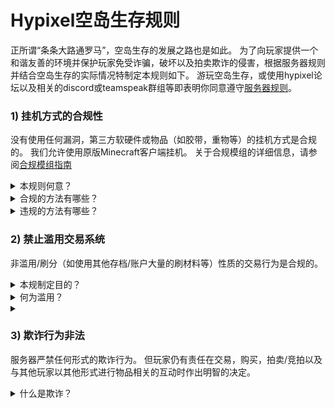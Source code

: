 # Hypixel空岛生存规则
正所谓“条条大路通罗马”，空岛生存的发展之路也是如此。
为了向玩家提供一个和谐友善的环境并保护玩家免受诈骗，破坏以及拍卖欺诈的侵害，根据服务器规则并结合空岛生存的实际情况特制定本规则如下。
游玩空岛生存，或使用hypixel论坛以及相关的discord或teamspeak群组等即表明你同意遵守[服务器规则](https://hypixel.net/rules/)。  


### 1) **挂机方式的合规性**
没有使用任何漏洞，第三方软硬件或物品（如胶带，重物等）的挂机方式是合规的。
我们允许使用原版Minecraft客户端挂机。
关于合规模组的详细信息，请参阅[合规模组指南](https://hypixel.net/threads/guide-allowed-modifications.345453/)
<details>
<summary>本规则何意？</summary>
你在单人/多人空岛上所使用的挂机方法必须为下列合规方法之一。
  
请注意服务器有检测并移除非活跃玩家的机制。
</details>
<details>
<summary>合规的方法有哪些？</summary>
允许的挂机方法均可使用原版客户端实现，但如果玩家被发现在挂机时仍能“主动的”收集资源，升级技能或移动位置，那么就会被封禁。
<p><ins> 允许的挂机方法： </ins></p>
  站在岛上不动
  挂机池
  矿车系统
  使用了原版特性的挂机农场(*例如原版的仙人掌农场*)
</details>
<details>
<summary>违规的方法有哪些？</summary>
违规的挂机方法均由第三方方式实现且无法使用原版客户端实现。
下面是违规的方法的几个例子
#### <p><ins>禁止使用的挂机方法：</ins></p>
  连点器
  将鼠标虚接以在挂机时继续与服务器互动
  利用非法硬件进行非法互动
  宏
  使用了第三方方式与服务器互动的挂机池/矿车系统
  脚本
  用重物压住/用胶布粘住鼠标按键
</details>

### 2) **禁止滥用交易系统**
非滥用/刷分（如使用其他存档/账户大量的刷材料等）性质的交易行为是合规的。
<details>
<summary>本规制定目的？</summary>
为了促进空岛生存向着健康的方向发展，我们严禁一切刷分或滥用性质的交易行为。为此我们对玩家间的交易行为进行审查。
</details>
<details>
<summary>何为滥用？</summary>
我们对玩家间的交易行为有一些预估与限制，
若某一交易行为的目的是为了使某一存档/账户/COOP谋取不正当的利益则该交易行为即为滥用/刷分。
#### <p><ins>例子：</ins></p>
  档案刷分 - 频繁利用某一存档获取并转移大量资源至另一存档/账户/COOP
  以另一游戏物品换取空岛生存的资源 - 
</details>

<details>
<summary>   </summary>

</details>

### 3) **欺诈行为非法**
服务器严禁任何形式的欺诈行为。
但玩家仍有责任在交易，购买，拍卖/竞拍以及与其他玩家以其他形式进行物品相关的互动时作出明智的决定。
<details>
<summary>什么是欺诈？</summary>

</details>


